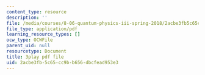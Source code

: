 ```yaml
---
content_type: resource
description: ''
file: /media/courses/8-06-quantum-physics-iii-spring-2018/2acbe3fb5c65cc9bb656dbcfead953e3_YT4ODWpKmGY.pdf
file_type: application/pdf
learning_resource_types: []
ocw_type: OCWFile
parent_uid: null
resourcetype: Document
title: 3play pdf file
uid: 2acbe3fb-5c65-cc9b-b656-dbcfead953e3
---
```

